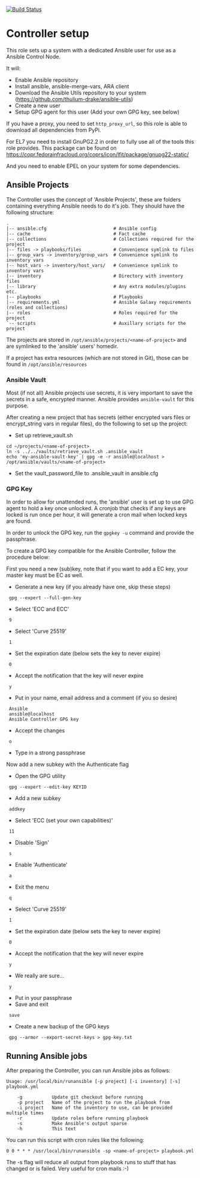 [![Build Status](https://drone.element-networks.nl/api/badges/Ansible/role-ansible_controller/status.svg)](https://drone.element-networks.nl/Ansible/role-ansible_controller)
# Controller setup
This role sets up a system with a dedicated Ansible user for use as a Ansible Control Node.

It will:
* Enable Ansible repository
* Install ansible, ansible-merge-vars, ARA client
* Download the Ansible Utils repository to your system (https://github.com/thulium-drake/ansible-utils)
* Create a new user
* Setup GPG agent for this user (Add your own GPG key, see below)

If you have a proxy, you need to set ```http_proxy_url```, so this role is able to download all dependencies
from PyPi.

For EL7 you need to install GnuPG2.2 in order to fully use all of the tools this role provides. This package can
be found on https://copr.fedorainfracloud.org/coprs/icon/lfit/package/gnupg22-static/

And you need to enable EPEL on your system for some dependencies.

## Ansible Projects
The Controller uses the concept of 'Ansible Projects', these are folders containing everything Ansible
needs to do it's job. They should have the following structure:

```
.
|-- ansible.cfg                         # Ansible config
|-- cache                               # Fact cache
|-- collections                         # Collections required for the project
|-- files -> playbooks/files            # Convenience symlink to files
|-- group_vars -> inventory/group_vars  # Convenience symlink to inventory vars
|-- host_vars -> inventory/host_vars/   # Convenience symlink to inventory vars
|-- inventory                           # Directory with inventory files
|-- library                             # Any extra modules/plugins etc.
|-- playbooks                           # Playbooks
|-- requirements.yml                    # Ansible Galaxy requirements (roles and collections)
|-- roles                               # Roles required for the project
`-- scripts                             # Auxillary scripts for the project
```

The projects are stored in ```/opt/ansible/projects/<name-of-project>``` and are symlinked to the 'ansible' users'
homedir.

If a project has extra resources (which are not stored in Git), those can be found in ```/opt/ansible/resources```

### Ansible Vault
Most (if not all) Ansible projects use secrets, it is very important to save the secrets in a safe, encrypted
manner. Ansible provides ```ansible-vault``` for this purpose.

After creating a new project that has secrets (either encrypted vars files or encrypt_string vars in regular files),
do the following to set up the project:

* Set up retrieve_vault.sh

```
cd ~/projects/<name-of-project>
ln -s ../../vaults/retrieve_vault.sh .ansible_vault
echo 'my-ansible-vault-key' | gpg -e -r ansible@localhost > /opt/ansible/vaults/<name-of-project>
```

* Set the vault_password_file to .ansible_vault in ansible.cfg

### GPG Key
In order to allow for unattended runs, the 'ansible' user is set up to use GPG agent to hold a key once unlocked.
A cronjob that checks if any keys are locked is run once per hour, it will generate a cron mail when locked keys
are found.

In order to unlock the GPG key, run the ```gpgkey -u``` command and provide the passphrase.

To create a GPG key compatible for the Ansible Controller, follow the procedure below:

First you need a new (sub)key, note that if you want to add a EC key, your master key must be EC as well.

* Generate a new key (if you already have one, skip these steps)
```
 gpg --expert --full-gen-key
```
* Select 'ECC and ECC'
```
 9
```
* Select 'Curve 25519'
```
 1
```
* Set the expiration date (below sets the key to never expire)
```
 0
```
* Accept the notification that the key will never expire
```
 y
```
* Put in your name, email address and a comment (if you so desire)
```
 Ansible
 ansible@localhost
 Ansible Controller GPG key
```
* Accept the changes
```
 o
```
* Type in a strong passphrase

Now add a new subkey with the Authenticate flag

* Open the GPG utility
```
 gpg --expert --edit-key KEYID
```
* Add a new subkey
```
 addkey
```
* Select 'ECC (set your own capabilities)'
```
 11
```
* Disable 'Sign'
```
 s
```
* Enable 'Authenticate'
```
 a
```
* Exit the menu
```
 q
```
* Select 'Curve 25519'
```
 1
```
* Set the expiration date (below sets the key to never expire)
```
 0
```
* Accept the notification that the key will never expire
```
 y
```
* We really are sure...
```
 y
```
* Put in your passphrase
* Save and exit
```
 save
```

* Create a new backup of the GPG keys
```
 gpg --armor --export-secret-keys > gpg-key.txt
```

## Running Ansible jobs
After preparing the Controller, you can run Ansible jobs as follows:

```
Usage: /usr/local/bin/runansible [-p project] [-i inventory] [-s] playbook.yml

    -g           Update git checkout before running
    -p project   Name of the project to run the playbook from
    -i project   Name of the inventory to use, can be provided multiple times
    -r           Update roles before running playbook
    -s           Make Ansible's output sparse
    -h           This text
```

You can run this script with cron rules like the following:
```
0 0 * * * /usr/local/bin/runansible -sp <name-of-project> playbook.yml
```

The -s flag will reduce all output from playbook runs to stuff that has changed or is failed. Very useful for cron mails :-)
